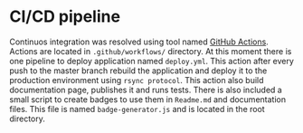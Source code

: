 # CI/CD pipeline
Continuos integration was resolved using tool named [GitHub Actions](https://github.com/features/actions). Actions are located in `.github/workflows/` directory. At this moment there is one pipeline to deploy application named `deploy.yml`. This action after every push to the master branch rebuild the application and deploy it to the production environment using `rsync protocol`. This action also build documentation page, publishes it and runs tests. There is also included a small script to create badges to use them in `Readme.md` and documentation files. This file is named `badge-generator.js` and is located in the root directory.

